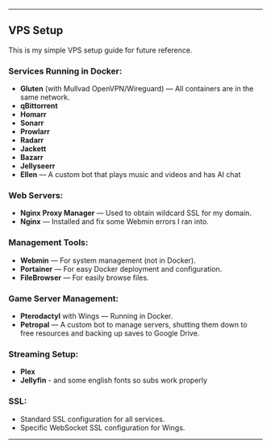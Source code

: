 
---

## VPS Setup

This is my simple VPS setup guide for future reference.

### Services Running in Docker:
- **Gluten** (with Mullvad OpenVPN/Wireguard) — All containers are in the same network.
- **qBittorrent**
- **Homarr**
- **Sonarr**
- **Prowlarr**
- **Radarr**
- **Jackett**
- **Bazarr**
- **Jellyseerr**
- **Ellen** — A custom bot that plays music and videos and has AI chat

### Web Servers:
- **Nginx Proxy Manager** — Used to obtain wildcard SSL for my domain.
- **Nginx** — Installed and fix some Webmin errors I ran into.

### Management Tools:
- **Webmin** — For system management (not in Docker).
- **Portainer** — For easy Docker deployment and configuration.
- **FileBrowser** — For easily browse files.

### Game Server Management:
- **Pterodactyl** with Wings — Running in Docker.
- **Petropal** — A custom bot to manage servers, shutting them down to free resources and backing up saves to Google Drive.

### Streaming Setup:
- **Plex**
- **Jellyfin** - and some english fonts so subs work properly

### SSL:
- Standard SSL configuration for all services.
- Specific WebSocket SSL configuration for Wings.

---